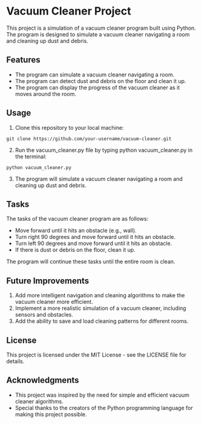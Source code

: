 # Vacuum Cleaner Project
This project is a simulation of a vacuum cleaner program built using Python. The program is designed to simulate a vacuum cleaner navigating a room and cleaning up dust and debris.

## Features 

- The program can simulate a vacuum cleaner navigating a room.
- The program can detect dust and debris on the floor and clean it up.
- The program can display the progress of the vacuum cleaner as it moves around the room.

## Usage

1. Clone this repository to your local machine:

```
git clone https://github.com/your-username/vacuum-cleaner.git
```
2. Run the vacuum_cleaner.py file by typing python vacuum_cleaner.py in the terminal:

```
python vacuum_cleaner.py
```

3. The program will simulate a vacuum cleaner navigating a room and cleaning up dust and debris.

## Tasks

The tasks of the vacuum cleaner program are as follows:

- Move forward until it hits an obstacle (e.g., wall).
- Turn right 90 degrees and move forward until it hits an obstacle.
- Turn left 90 degrees and move forward until it hits an obstacle.
- If there is dust or debris on the floor, clean it up.

The program will continue these tasks until the entire room is clean.

## Future Improvements

1. Add more intelligent navigation and cleaning algorithms to make the vacuum cleaner more efficient.
2. Implement a more realistic simulation of a vacuum cleaner, including sensors and obstacles.
3. Add the ability to save and load cleaning patterns for different rooms.

## License

This project is licensed under the MIT License - see the LICENSE file for details.

## Acknowledgments

- This project was inspired by the need for simple and efficient vacuum cleaner algorithms.
- Special thanks to the creators of the Python programming language for making this project possible.
